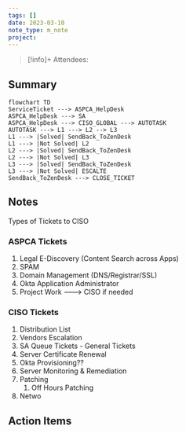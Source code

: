 ```yaml
---
tags: []
date: 2023-03-10
note_type: m_note
project:
---
```


> [!info]+
>Attendees: 


## Summary
```mermaid
flowchart TD 
ServiceTicket ---> ASPCA_HelpDesk
ASPCA_HelpDesk ---> SA
ASPCA_HelpDesk ---> CISO_GLOBAL ---> AUTOTASK
AUTOTASK ---> L1 ---> L2 --> L3
L1 ---> |Solved| SendBack_ToZenDesk
L1 ---> |Not Solved| L2
L2 ---> |Solved| SendBack_ToZenDesk
L2 ---> |Not Solved| L3
L3 ---> |Solved| SendBack_ToZenDesk
L3 ---> |Not Solved| ESCALTE
SendBack_ToZenDesk ---> CLOSE_TICKET
```


## Notes

Types of Tickets to CISO


### ASPCA Tickets
1. Legal E-Discovery (Content Search across Apps)
2. SPAM
3. Domain Management (DNS/Registrar/SSL)
4. Okta Application Administrator
5. Project Work ---> CISO if needed

### CISO Tickets
1. Distribution List
2. Vendors Escalation
3. SA Queue Tickets - General Tickets
4. Server Certificate Renewal
5. Okta Provisioning??
6. Server Monitoring & Remediation
7. Patching 
	1. Off Hours Patching
8. Netwo



## Action Items
